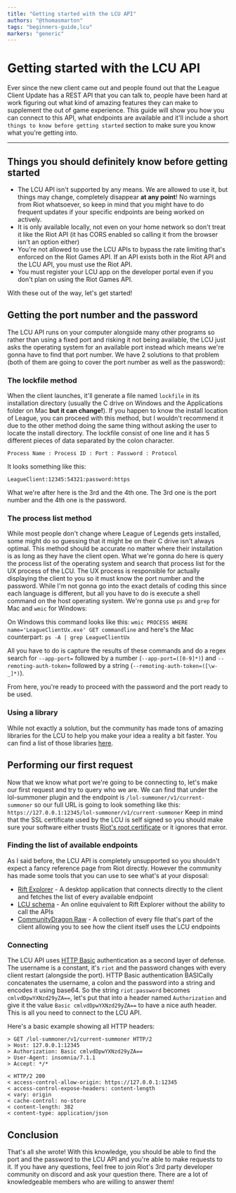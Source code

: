 ```yaml
---
title: "Getting started with the LCU API"
authors: "@thomasmarton"
tags: "beginners-guide,lcu"
markers: "generic"
---
```

# Getting started with the LCU API

Ever since the new client came out and people found out that the League Client Update has a REST API that you can talk to, people have been hard at work figuring out what kind of amazing features they can make to supplement the out of game experience. This guide will show you how you can connect to this API, what endpoints are available and it'll include a short `things to know before getting started` section to make sure you know what you're getting into.

---

## Things you should definitely know before getting started

- The LCU API isn't supported by any means. We are allowed to use it, but things may change, completely disappear **at any point**! No warnings from Riot whatsoever, so keep in mind that you might have to do frequent updates if your specific endpoints are being worked on actively.
- It is only available locally, not even on your home network so don't treat it like the Riot API (it has CORS enabled so calling it from the browser isn't an option either)
- You're not allowed to use the LCU APIs to bypass the rate limiting that's enforced on the Riot Games API. If an API exists both in the Riot API and the LCU API, you must use the Riot API.
- You must register your LCU app on the developer portal even if you don't plan on using the Riot Games API.

With these out of the way, let's get started!

## Getting the port number and the password

The LCU API runs on your computer alongside many other programs so rather than using a fixed port and risking it not being available, the LCU just asks the operating system for an available port instead which means we're gonna have to find that port number. We have 2 solutions to that problem (both of them are going to cover the port number as well as the password):

### The lockfile method

When the client launches, it'll generate a file named `lockfile` in its installation directory (usually the C drive on Windows and the Applications folder on Mac **but it can change!**). If you happen to know the install location of League, you can proceed with this method, but I wouldn't recommend it due to the other method doing the same thing without asking the user to locate the install directory.
The lockfile consist of one line and it has 5 different pieces of data separated by the colon character. 

`Process Name : Process ID : Port : Password : Protocol`

It looks something like this:
```
LeagueClient:12345:54321:password:https
```
What we're after here is the 3rd and the 4th one. The 3rd one is the port number and the 4th one is the password.

### The process list method

While most people don't change where League of Legends gets installed, some might do so guessing that it might be on their C drive isn't always optimal. This method should be accurate no matter where their installation is as long as they have the client open. What we're gonna do here is query the process list of the operating system and search that process list for the UX process of the LCU. The UX process is responsible for actually displaying the client to you so it must know the port number and the password.
While I'm not gonna go into the exact details of coding this since each language is different, but all you have to do is execute a shell command on the host operating system. We're gonna use `ps` and `grep` for Mac and `wmic` for Windows:

On Windows this command looks like this: `wmic PROCESS WHERE name='LeagueClientUx.exe' GET commandline`
and here's the Mac counterpart: `ps -A | grep LeagueClientUx`

All you have to do is capture the results of these commands and do a regex search for `--app-port=` followed by a number (`--app-port=([0-9]*)`) and `--remoting-auth-token=` followed by a string (`--remoting-auth-token=([\w-_]*)`).

From here, you're ready to proceed with the password and the port ready to be used.

### Using a library

While not exactly a solution, but the community has made tons of amazing libraries for the LCU to help you make your idea a reality a bit faster. You can find a list of those libraries [here](https://github.com/CommunityDragon/awesome-league#developer-tools).

## Performing our first request

Now that we know what port we're going to be connecting to, let's make our first request and try to query who we are. We can find that under the lol-summoner plugin and the endpoint is `/lol-summoner/v1/current-summoner` so our full URL is going to look something like this: `https://127.0.0.1:12345/lol-summoner/v1/current-summoner` Keep in mind that the SSL certificate used by the LCU is self signed so you should make sure your software either trusts [Riot's root certificate](https://static.developer.riotgames.com/docs/lol/riotgames.pem) or it ignores that error.

### Finding the list of available endpoints

As I said before, the LCU API is completely unsupported so you shouldn't expect a fancy reference page from Riot directly. However the community has made some tools that you can use to see what's at your disposal:

- [Rift Explorer](https://github.com/Pupix/rift-explorer/) - A desktop application that connects directly to the client and fetches the list of every available endpoint
- [LCU schema](https://www.mingweisamuel.com/lcu-schema/tool/) - An online equivalent to Rift Explorer without the ability to call the APIs
- [CommunityDragon Raw](https://raw.communitydragon.org/) - A collection of every file that's part of the client allowing you to see how the client itself uses the LCU endpoints

### Connecting

The LCU API uses [HTTP Basic](https://en.wikipedia.org/wiki/Basic_access_authentication) authentication as a second layer of defense. The username is a constant, it's `riot` and the password changes with every client restart (alongside the port). HTTP Basic authentication BASICally concatenates the username, a colon and the password into a string and encodes it using base64. So the string `riot:password` becomes `cmlvdDpwYXNzd29yZA==`, let's put that into a header named `Authorization` and give it the value `Basic cmlvdDpwYXNzd29yZA==` to have a nice auth header. This is all you need to connect to the LCU API.

Here's a basic example showing all HTTP headers:

```
> GET /lol-summoner/v1/current-summoner HTTP/2
> Host: 127.0.0.1:12345
> Authorization: Basic cmlvdDpwYXNzd29yZA==
> User-Agent: insomnia/7.1.1
> Accept: */*

< HTTP/2 200 
< access-control-allow-origin: https://127.0.0.1:12345
< access-control-expose-headers: content-length
< vary: origin
< cache-control: no-store
< content-length: 382
< content-type: application/json
```

## Conclusion

That's all she wrote! With this knowledge, you should be able to find the port and the password to the LCU API and you're able to make requests to it. If you have any questions, feel free to join Riot's 3rd party developer community on discord and ask your question there. There are a lot of knowledgeable members who are willing to answer them!